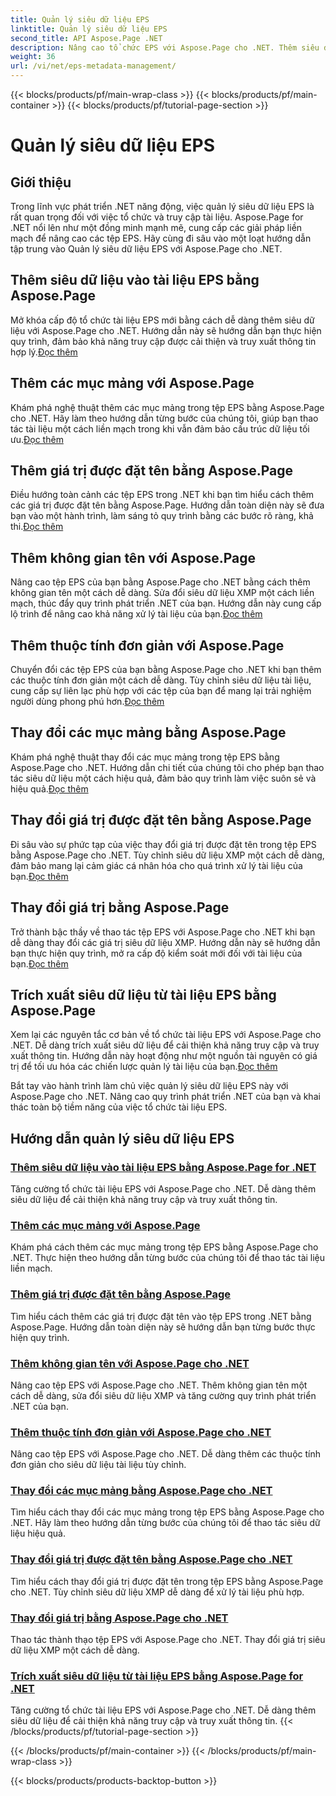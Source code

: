 ```yaml
---
title: Quản lý siêu dữ liệu EPS
linktitle: Quản lý siêu dữ liệu EPS
second_title: API Aspose.Page .NET
description: Nâng cao tổ chức EPS với Aspose.Page cho .NET. Thêm siêu dữ liệu dễ dàng để nâng cao khả năng truy cập. Khám phá hướng dẫn quản lý siêu dữ liệu EPS.
weight: 36
url: /vi/net/eps-metadata-management/
---
```


{{< blocks/products/pf/main-wrap-class >}}
{{< blocks/products/pf/main-container >}}
{{< blocks/products/pf/tutorial-page-section >}}

# Quản lý siêu dữ liệu EPS


## Giới thiệu

Trong lĩnh vực phát triển .NET năng động, việc quản lý siêu dữ liệu EPS là rất quan trọng đối với việc tổ chức và truy cập tài liệu. Aspose.Page for .NET nổi lên như một đồng minh mạnh mẽ, cung cấp các giải pháp liền mạch để nâng cao các tệp EPS. Hãy cùng đi sâu vào một loạt hướng dẫn tập trung vào Quản lý siêu dữ liệu EPS với Aspose.Page cho .NET.

## Thêm siêu dữ liệu vào tài liệu EPS bằng Aspose.Page
Mở khóa cấp độ tổ chức tài liệu EPS mới bằng cách dễ dàng thêm siêu dữ liệu với Aspose.Page cho .NET. Hướng dẫn này sẽ hướng dẫn bạn thực hiện quy trình, đảm bảo khả năng truy cập được cải thiện và truy xuất thông tin hợp lý.[Đọc thêm](./add-metadata-to-eps-document/)

## Thêm các mục mảng với Aspose.Page
 Khám phá nghệ thuật thêm các mục mảng trong tệp EPS bằng Aspose.Page cho .NET. Hãy làm theo hướng dẫn từng bước của chúng tôi, giúp bạn thao tác tài liệu một cách liền mạch trong khi vẫn đảm bảo cấu trúc dữ liệu tối ưu.[Đọc thêm](./modify-eps-metadata-add-array-items/)

## Thêm giá trị được đặt tên bằng Aspose.Page
 Điều hướng toàn cảnh các tệp EPS trong .NET khi bạn tìm hiểu cách thêm các giá trị được đặt tên bằng Aspose.Page. Hướng dẫn toàn diện này sẽ đưa bạn vào một hành trình, làm sáng tỏ quy trình bằng các bước rõ ràng, khả thi.[Đọc thêm](./modify-eps-metadata-add-named-value/)

## Thêm không gian tên với Aspose.Page
 Nâng cao tệp EPS của bạn bằng Aspose.Page cho .NET bằng cách thêm không gian tên một cách dễ dàng. Sửa đổi siêu dữ liệu XMP một cách liền mạch, thúc đẩy quy trình phát triển .NET của bạn. Hướng dẫn này cung cấp lộ trình để nâng cao khả năng xử lý tài liệu của bạn.[Đọc thêm](./modify-eps-metadata-add-namespace/)

## Thêm thuộc tính đơn giản với Aspose.Page
 Chuyển đổi các tệp EPS của bạn bằng Aspose.Page cho .NET khi bạn thêm các thuộc tính đơn giản một cách dễ dàng. Tùy chỉnh siêu dữ liệu tài liệu, cung cấp sự liên lạc phù hợp với các tệp của bạn để mang lại trải nghiệm người dùng phong phú hơn.[Đọc thêm](./modify-eps-metadata-add-simple-properties/)

## Thay đổi các mục mảng bằng Aspose.Page
 Khám phá nghệ thuật thay đổi các mục mảng trong tệp EPS bằng Aspose.Page cho .NET. Hướng dẫn chi tiết của chúng tôi cho phép bạn thao tác siêu dữ liệu một cách hiệu quả, đảm bảo quy trình làm việc suôn sẻ và hiệu quả.[Đọc thêm](./modify-eps-metadata-change-array-items/)

## Thay đổi giá trị được đặt tên bằng Aspose.Page
 Đi sâu vào sự phức tạp của việc thay đổi giá trị được đặt tên trong tệp EPS bằng Aspose.Page cho .NET. Tùy chỉnh siêu dữ liệu XMP một cách dễ dàng, đảm bảo mang lại cảm giác cá nhân hóa cho quá trình xử lý tài liệu của bạn.[Đọc thêm](./modify-eps-metadata-change-named-value/)

## Thay đổi giá trị bằng Aspose.Page
 Trở thành bậc thầy về thao tác tệp EPS với Aspose.Page cho .NET khi bạn dễ dàng thay đổi các giá trị siêu dữ liệu XMP. Hướng dẫn này sẽ hướng dẫn bạn thực hiện quy trình, mở ra cấp độ kiểm soát mới đối với tài liệu của bạn.[Đọc thêm](./modify-eps-metadata-change-values/)

## Trích xuất siêu dữ liệu từ tài liệu EPS bằng Aspose.Page
 Xem lại các nguyên tắc cơ bản về tổ chức tài liệu EPS với Aspose.Page cho .NET. Dễ dàng trích xuất siêu dữ liệu để cải thiện khả năng truy cập và truy xuất thông tin. Hướng dẫn này hoạt động như một nguồn tài nguyên có giá trị để tối ưu hóa các chiến lược quản lý tài liệu của bạn.[Đọc thêm](./extract-metadata-from-eps-document/)

Bắt tay vào hành trình làm chủ việc quản lý siêu dữ liệu EPS này với Aspose.Page cho .NET. Nâng cao quy trình phát triển .NET của bạn và khai thác toàn bộ tiềm năng của việc tổ chức tài liệu EPS.
## Hướng dẫn quản lý siêu dữ liệu EPS
### [Thêm siêu dữ liệu vào tài liệu EPS bằng Aspose.Page for .NET](./add-metadata-to-eps-document/)
Tăng cường tổ chức tài liệu EPS với Aspose.Page cho .NET. Dễ dàng thêm siêu dữ liệu để cải thiện khả năng truy cập và truy xuất thông tin.
### [Thêm các mục mảng với Aspose.Page](./modify-eps-metadata-add-array-items/)
Khám phá cách thêm các mục mảng trong tệp EPS bằng Aspose.Page cho .NET. Thực hiện theo hướng dẫn từng bước của chúng tôi để thao tác tài liệu liền mạch.
### [Thêm giá trị được đặt tên bằng Aspose.Page](./modify-eps-metadata-add-named-value/)
Tìm hiểu cách thêm các giá trị được đặt tên vào tệp EPS trong .NET bằng Aspose.Page. Hướng dẫn toàn diện này sẽ hướng dẫn bạn từng bước thực hiện quy trình.
### [Thêm không gian tên với Aspose.Page cho .NET](./modify-eps-metadata-add-namespace/)
Nâng cao tệp EPS với Aspose.Page cho .NET. Thêm không gian tên một cách dễ dàng, sửa đổi siêu dữ liệu XMP và tăng cường quy trình phát triển .NET của bạn.
### [Thêm thuộc tính đơn giản với Aspose.Page cho .NET](./modify-eps-metadata-add-simple-properties/)
Nâng cao tệp EPS với Aspose.Page cho .NET. Dễ dàng thêm các thuộc tính đơn giản cho siêu dữ liệu tài liệu tùy chỉnh.
### [Thay đổi các mục mảng bằng Aspose.Page cho .NET](./modify-eps-metadata-change-array-items/)
Tìm hiểu cách thay đổi các mục mảng trong tệp EPS bằng Aspose.Page cho .NET. Hãy làm theo hướng dẫn từng bước của chúng tôi để thao tác siêu dữ liệu hiệu quả.
### [Thay đổi giá trị được đặt tên bằng Aspose.Page cho .NET](./modify-eps-metadata-change-named-value/)
Tìm hiểu cách thay đổi giá trị được đặt tên trong tệp EPS bằng Aspose.Page cho .NET. Tùy chỉnh siêu dữ liệu XMP dễ dàng để xử lý tài liệu phù hợp.
### [Thay đổi giá trị bằng Aspose.Page cho .NET](./modify-eps-metadata-change-values/)
Thao tác thành thạo tệp EPS với Aspose.Page cho .NET. Thay đổi giá trị siêu dữ liệu XMP một cách dễ dàng.
### [Trích xuất siêu dữ liệu từ tài liệu EPS bằng Aspose.Page for .NET](./extract-metadata-from-eps-document/)
Tăng cường tổ chức tài liệu EPS với Aspose.Page cho .NET. Dễ dàng thêm siêu dữ liệu để cải thiện khả năng truy cập và truy xuất thông tin.
{{< /blocks/products/pf/tutorial-page-section >}}

{{< /blocks/products/pf/main-container >}}
{{< /blocks/products/pf/main-wrap-class >}}

{{< blocks/products/products-backtop-button >}}
